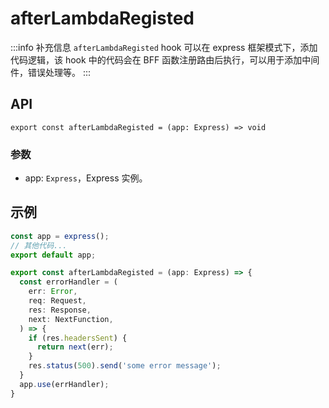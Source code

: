 # afterLambdaRegisted

:::info 补充信息
`afterLambdaRegisted` hook 可以在 express 框架模式下，添加代码逻辑，该 hook 中的代码会在 BFF 函数注册路由后执行，可以用于添加中间件，错误处理等。
:::


## API

`export const afterLambdaRegisted = (app: Express) => void`

### 参数
- app: `Express`，Express 实例。

## 示例
```ts title=api/app.ts
const app = express();
// 其他代码...
export default app;

export const afterLambdaRegisted = (app: Express) => {
  const errorHandler = (
    err: Error,
    req: Request,
    res: Response,
    next: NextFunction,
  ) => {
    if (res.headersSent) {
      return next(err);
    }
    res.status(500).send('some error message');
  }
  app.use(errHandler);
}
```
